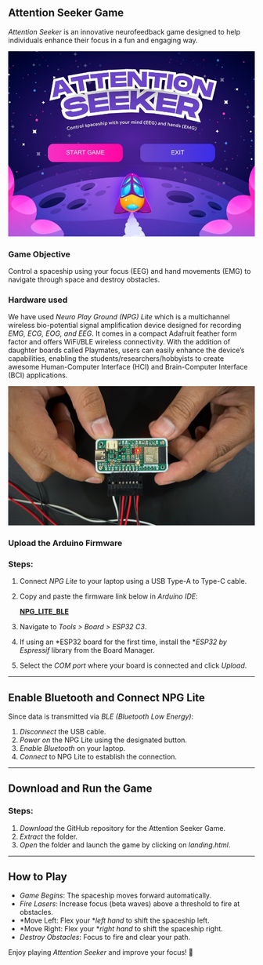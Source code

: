 ## Attention Seeker Game

*Attention Seeker* is an innovative neurofeedback game designed to help individuals enhance their focus in a fun and engaging way.

![Attention Seeker](assets/hackster-hero-image.jpg)

### Game Objective
Control a spaceship using your focus (EEG) and hand movements (EMG) to navigate through space and destroy obstacles.

### Hardware used
We have used *Neuro Play Ground (NPG) Lite* which is a  multichannel wireless bio-potential signal amplification device designed for recording *EMG, ECG, EOG, and EEG*. It comes in a compact Adafruit feather form factor and offers WiFi/BLE wireless connectivity. With the addition of daughter boards called Playmates, users can easily enhance the device’s capabilities, enabling the students/researchers/hobbyists to create awesome Human-Computer Interface (HCI) and Brain-Computer Interface (BCI) applications.


![NPG](assets/NPG.png)

### Upload the Arduino Firmware

### Steps:
1. Connect *NPG Lite* to your laptop using a USB Type-A to Type-C cable.
2. Copy and paste the firmware link below in *Arduino IDE*:
   
   **[NPG_LITE_BLE](https://github.com/upsidedownlabs/Chords-Arduino-Firmware/blob/main/NPG-LITE-BLE/NPG_LITE_BLE.ino)**

3. Navigate to *Tools > Board > ESP32 C3*.
4. If using an *ESP32 board for the first time, install the **ESP32 by Espressif* library from the Board Manager.
5. Select the *COM port* where your board is connected and click *Upload*.

---

## Enable Bluetooth and Connect NPG Lite
Since data is transmitted via *BLE (Bluetooth Low Energy)*:
1. *Disconnect* the USB cable.
2. *Power on* the NPG Lite using the designated button.
3. *Enable Bluetooth* on your laptop.
4. *Connect* to NPG Lite to establish the connection.

---

## Download and Run the Game
### Steps:
1. *Download* the GitHub repository for the Attention Seeker Game.
2. *Extract* the folder.
3. *Open* the folder and launch the game by clicking on *landing.html*.

---

## How to Play
- *Game Begins*: The spaceship moves forward automatically.
- *Fire Lasers*: Increase focus (beta waves) above a threshold to fire at obstacles.
- *Move Left: Flex your **left hand* to shift the spaceship left.
- *Move Right: Flex your **right hand* to shift the spaceship right.
- *Destroy Obstacles*: Focus to fire and clear your path.

Enjoy playing *Attention Seeker* and improve your focus! 🚀